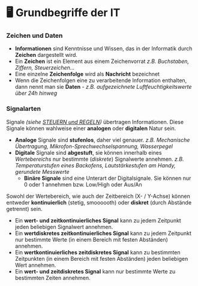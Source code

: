 # 🖥 Grundbegriffe der IT

### Zeichen und Daten

- **Informationen** sind Kenntnisse und Wissen, das in der Informatik durch **Zeichen** dargestellt wird.
- Ein **Zeichen** ist ein Element aus einem Zeichenvorrat *z.B. Buchstaben, Ziffern, Steuerzeichen...*
- Eine einzelne **Zeichenfolge** wird als **Nachricht** bezeichnet
- Wenn die Zeichenfolgen eine zu verarbeitende Information enthalten, dann nennt man sie **Daten** - *z.B. aufgezeichnete Luftfeuchtigkeitswerte über 24h hinweg*

### Signalarten

Signale *(siehe [STEUERN und REGELN](STEUERNuREGELN.md))* übertragen Informationen. Diese Signale können wahlweise einer **analogen** oder **digitalen** Natur sein.

- **Analoge** Signale sind **stufenlos**, daher viel genauer. *z.B. Mechanische Übertragung, Mikrofon-Sprechwechselspannung, Wasserpegel*
- **Digitale** Signale sind **abgestuft**, sie können innerhalb eines *Wertebereichs* nur bestimmte (*diskrete*) Signalwerte annehmen. *z.B. Temperaturstufen eines Backofens, Lautstärkestufen am Handy, gerundete Messwerte* 
  - **Binäre Signale** sind eine Unterart der Digitalsignale. Sie können nur 0 oder 1 annehmen bzw. Low/High oder Aus/An

Sowohl der Wertebereich, wie auch der Zeitbereich (X- / Y-Achse) können entweder **kontinuierlich** (stetig, smoooooth) oder **diskret** (durch Abstände getrennt) sein.

- Ein **wert- und zeitkontinuierliches Signal** kann zu jedem Zeitpunkt jeden beliebigen Signalwert annehmen.
- Ein **wertdiskretes zeitkontinuierliches Signal** kann zu jedem Zeitpunkt nur bestimmte Werte (in einem Bereich mit festen Abständen) annehmen.
- Ein **wertkontinuierliches zeitdiskretes Signal** kann zu bestimmten Zeitpunkten (in einem Bereich mit festen Abständen) jeden beliebigen Wert annehmen.
- Ein **wert- und zeitdiskretes Signal** kann nur bestimmte Werte zu bestimmten Zeiten annehmen.

